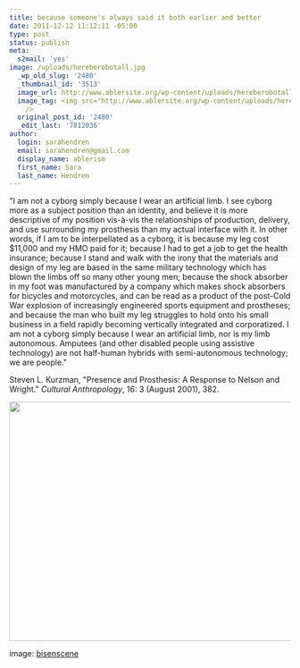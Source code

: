 ```yaml
---
title: because someone's always said it both earlier and better
date: 2011-12-12 11:12:11 -05:00
type: post
status: publish
meta:
  s2mail: 'yes'
image: /uploads/hereberobotall.jpg
  _wp_old_slug: '2480'
  _thumbnail_id: '3513'
  image_url: http://www.ablersite.org/wp-content/uploads/hereberobotall-600x401.jpg
  image_tag: <img src="http://www.ablersite.org/wp-content/uploads/hereberobotall-600x401.jpg"
    />
  original_post_id: '2480'
  _edit_last: '7812036'
author:
  login: sarahendren
  email: sarahendren@gmail.com
  display_name: ablerism
  first_name: Sara
  last_name: Hendren
---
```


<p>"I am not a cyborg simply because I wear an artificial limb. I see cyborg more as a subject position than an identity, and believe it is more descriptive of my position vis-à-vis the relationships of production, delivery, and use surrounding my prosthesis than my actual interface with it. In other words, if I am to be interpellated as a cyborg, it is because my leg cost $11,000 and my HMO paid for it; because I had to get a job to get the health insurance; because I stand and walk with the irony that the materials and design of my leg are based in the same military technology which has blown the limbs off so many other young men; because the shock absorber in my foot was manufactured by a company which makes shock absorbers for bicycles and motorcycles, and can be read as a product of the post-Cold War explosion of increasingly engineered sports equipment and prostheses; and because the man who built my leg struggles to hold onto his small business in a field rapidly becoming vertically integrated and corporatized. I am not a cyborg simply because I wear an artificial limb, nor is my limb autonomous. Amputees (and other disabled people using assistive technology) are not half-human hybrids with semi-autonomous technology; we are people."</p>
<p>Steven L. Kurzman, "Presence and Prosthesis: A Response to Nelson and Wright." <em>Cultural Anthropology</em>, 16: 3 (August 2001), 382.</p>
<p><a href="http://ablersite.files.wordpress.com/2011/12/hereberobotall.jpg"><img class="alignnone size-full wp-image-3892" title="hereberobotall" src="{{ site.baseurl }}/uploads/hereberobotall.jpg" alt="" width="640" height="428" /></a></p>
<p>image: <a href="http://biseenscene.com/2010/04/14/cyborg-citizen/">bisenscene</a></p>
